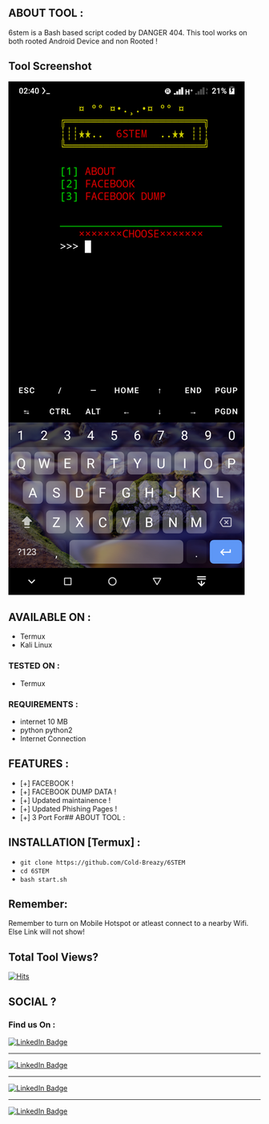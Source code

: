## ABOUT TOOL :

6stem is a Bash based script coded by DANGER 404. This tool works on both rooted Android Device and non Rooted ! 

## Tool Screenshot

![Alt text](https://github.com/Cold-Breazy/6STEM/blob/main/Screenshot_20230702-024051.png "screenshot")

## AVAILABLE ON :

* Termux
* Kali Linux

### TESTED ON :

* Termux

### REQUIREMENTS :
* internet 10 MB
* python python2
* Internet Connection

## FEATURES :
* [+] FACEBOOK !
* [+] FACEBOOK DUMP DATA !
* [+] Updated maintainence !
* [+] Updated Phishing Pages !
* [+] 3 Port For## ABOUT TOOL :




## INSTALLATION [Termux] :

* ` git clone https://github.com/Cold-Breazy/6STEM `
* ` cd 6STEM `
* ` bash start.sh `

## Remember:
Remember to turn on Mobile Hotspot or atleast connect to a nearby Wifi. Else Link will not show!

## Total Tool Views?
[![Hits](https://hits.seeyoufarm.com/api/count/incr/badge.svg?url=https%3A%2F%2Fgithub.com%2Fcold-breazy%2F6STEM&count_bg=%23FF6C1D&title_bg=%23555555&icon=&icon_color=%23E7E7E7&title=Views&edge_flat=false)](https://hits.seeyoufarm.com)

## SOCIAL ?
### Find us On :

<div id="badges">
<a href="https://instagram.com/permanentblank/">
    <img src="https://img.shields.io/badge/Instagram-pink?style=for-the-badge&logo=instagram&logoColor=white" alt="LinkedIn Badge"/>
  </a> <hr>
<a href="https://chat.whatsapp.com/GQ9Xx8XoTd34mKDFTTenzt">
    <img src="https://img.shields.io/badge/Whatsapp-green?style=for-the-badge&logo=whatsapp&logoColor=white" alt="LinkedIn Badge"/>
  </a> <hr>
<a href="https://www.facebook.com/Cold-Breazy-107269348661087/">
    <img src="https://img.shields.io/badge/Facebook-blue?style=for-the-badge&logo=facebook&logoColor=white" alt="LinkedIn Badge"/>
  </a>
<hr>
<a href="https://youtu.be/kIrTEcs3Pz0">
<img src="https://img.shields.io/badge/YouTube-red?style=for-the-badge&logo=youtube&logoColor=white" alt="LinkedIn Badge"/>
</a>
  </div>
